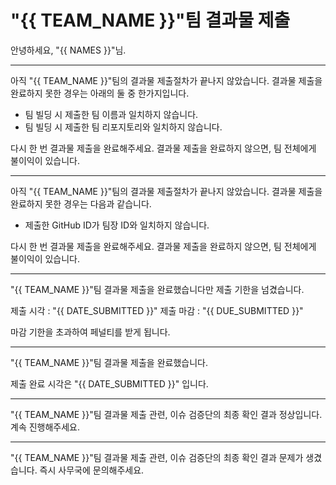 # "{{ TEAM_NAME }}"팀 결과물 제출

안녕하세요, "{{ NAMES }}"님.

------

아직 "{{ TEAM_NAME }}"팀의 결과물 제출절차가 끝나지 않았습니다. 결과물 제출을 완료하지 못한 경우는 아래의 둘 중 한가지입니다.

- 팀 빌딩 시 제출한 팀 이름과 일치하지 않습니다.
- 팀 빌딩 시 제출한 팀 리포지토리와 일치하지 않습니다.

다시 한 번 결과물 제출을 완료해주세요. 결과물 제출을 완료하지 않으면, 팀 전체에게 불이익이 있습니다.

------

아직 "{{ TEAM_NAME }}"팀의 결과물 제출절차가 끝나지 않았습니다. 결과물 제출을 완료하지 못한 경우는 다음과 같습니다.

- 제출한 GitHub ID가 팀장 ID와 일치하지 않습니다.

다시 한 번 결과물 제출을 완료해주세요. 결과물 제출을 완료하지 않으면, 팀 전체에게 불이익이 있습니다.

------
"{{ TEAM_NAME }}"팀 결과물 제출을 완료했습니다만 제출 기한을 넘겼습니다.

제출 시각 : "{{ DATE_SUBMITTED }}"
제출 마감 : "{{ DUE_SUBMITTED }}"

마감 기한을 초과하여 페널티를 받게 됩니다.

------
"{{ TEAM_NAME }}"팀 결과물 제출을 완료했습니다.

제출 완료 시각은 "{{ DATE_SUBMITTED }}" 입니다.

------
"{{ TEAM_NAME }}"팀 결과물 제출 관련, 이슈 검증단의 최종 확인 결과 정상입니다. 계속 진행해주세요.

------
"{{ TEAM_NAME }}"팀 결과물 제출 관련, 이슈 검증단의 최종 확인 결과 문제가 생겼습니다. 즉시 사무국에 문의해주세요.